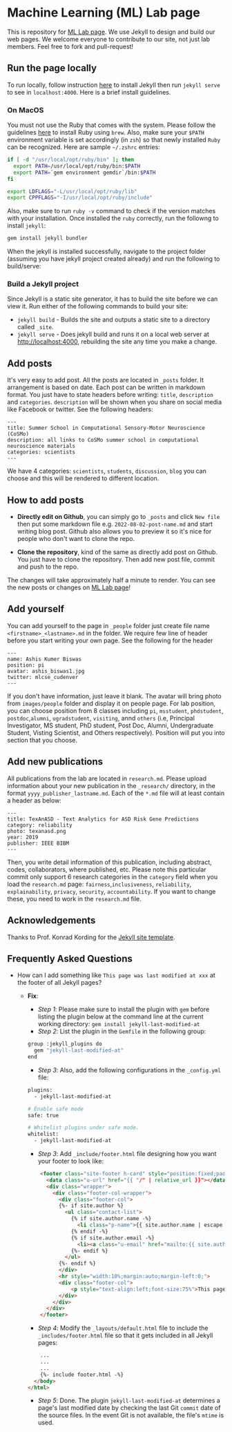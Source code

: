 # Machine Learning (ML) Lab page


This is repository for [ML Lab page](https://ml.cse.ucdenver.edu/). We use Jekyll to design and build our web pages. We welcome everyone to contribute to our site, not just lab members. Feel free to fork and pull-request!


## Run the page locally

To run locally, follow instruction [here](https://jekyllrb.com) to install Jekyll then run `jekyll serve` to see in `localhost:4000`. Here is a brief install guidelines.

### On MacOS
You must not use the Ruby that comes with the system. Please follow the guidelines [here](https://jekyllrb.com/docs/installation/macos/) to install Ruby using `brew`. Also, make sure your `$PATH` environment variable is set accordingly (in `zsh`) so that newly installed `Ruby` can be recognized. Here are sample `~/.zshrc` entries:

```zsh
if [ -d "/usr/local/opt/ruby/bin" ]; then
  export PATH=/usr/local/opt/ruby/bin:$PATH
  export PATH=`gem environment gemdir`/bin:$PATH
fi

export LDFLAGS="-L/usr/local/opt/ruby/lib"
export CPPFLAGS="-I/usr/local/opt/ruby/include"
```

Also, make sure to run `ruby -v` command to check if the version matches with your installation. Once installed the `ruby` correctly, run the followng to install `jekyll`:

```zsh
gem install jekyll bundler
```

When the jekyll is installed successfully, navigate to the project folder (assuming you have jekyll project created already) and run the following to build/serve:

### Build a Jekyll project

Since Jekyll is a static site generator, it has to build the site before we can view it. Run either of the following commands to build your site:
* `jekyll build` - Builds the site and outputs a static site to a directory called `_site`.
* `jekyll serve` - Does jekyll build and runs it on a local web server at [http://localhost:4000](http://localhost:4000), rebuilding the site any time you make a change.



## Add posts

It's very easy to add post. All the posts are located in `_posts` folder. It arrangement is based on date. Each post can be written in markdown format. You just have to state headers before writing: `title`, `description` and `categories`. `description` will be shown when you share on social media like Facebook or twitter. See the following headers:

```
---
title: Summer School in Computational Sensory-Motor Neuroscience (CoSMo)
description: all links to CoSMo summer school in computational neuroscience materials
categories: scientists
---
```

We have 4 categories: `scientists`, `students`, `discussion`, `blog` you can choose and this will be rendered to different location.


## How to add posts


- **Directly edit on Github**, you can simply go to `_posts` and click `New file` then put some markdown file e.g. `2022-08-02-post-name.md` and start writing blog post. Github also allows you to preview it so it's nice for people who don't want to clone the repo. 

- **Clone the repository**, kind of the same as directly add post on Github. You just have to clone the repository. Then add new post file, commit and push to the repo.

The changes will take approximately half a minute to render. You can see the new posts or changes on [ML Lab page](http://ml.cse.ucdenver.edu/)!


## Add yourself

You can add yourself to the page in `_people` folder just create file name `<firstname>_<lastname>.md` in the folder. We require few line of header before you start writing your own page. See the following for the header

```
---
name: Ashis Kumer Biswas 
position: pi
avatar: ashis_biswas1.jpg
twitter: mlcse_cudenver
---
```

If you don't have information, just leave it blank. The avatar will bring photo from `images/people` folder and display it on people page. 
For lab position, you can choose position from 8 classes including `pi`, `msstudent`, `phdstudent`, `postdoc`,`alumni`, `ugradstudent`, `visiting`, annd `others` (i.e, Principal Investigator, MS student, PhD student, Post Doc, Alumni, Undergraduate Student, Visting Scientist, and Others respectively). Position will put you into section that you choose.

## Add new publications

All publications from the lab are located in `research.md`. Please upload information about your new publication in the `_research/` directory, in the format `yyyy_publisher_lastname.md`. Each of the `*.md` file will at least contain a header as below:

```
---
title: TexAnASD - Text Analytics for ASD Risk Gene Predictions 
category: reliability
photo: texanasd.png
year: 2019
publisher: IEEE BIBM
---
```

Then, you write detail information of this publication, including abstract, codes, collaborators, where published, etc. Please note this particular commit only support 6 research categories in the `category` field when you load the `research.md` page: `fairness`,`inclusiveness`, `reliability`, `explainability`, `privacy`, `security`, `accountability`. If you want to change these, you need to work in the `research.md` file.


## Acknowledgements

Thanks to Prof. Konrad Kording for the [Jekyll site template](http://kordinglab.com).

## Frequently Asked Questions
* How can I add something like `This page was last modified at xxx` at the footer of all Jekyll pages?
  * **Fix**: 
    * *Step 1*: Please make sure to install the plugin with `gem` before listing the plugin below at the command line at the current working directory: `gem install jekyll-last-modified-at`
    * *Step 2*: List the plugin in the `Gemfile` in the following group:
  
    ```bash
    group :jekyll_plugins do
      gem "jekyll-last-modified-at"
    end
    ```
    * *Step 3*: Also, add the following configurations in the `_config.yml` file:
    ```bash
    plugins:
      - jekyll-last-modified-at

    # Enable safe mode
    safe: true

    # Whitelist plugins under safe mode.
    whitelist:
      - jekyll-last-modified-at
    ```
    * *Step 3*: Add `_include/footer.html` file designing how you want your footer to look like:
    ```html
        <footer class="site-footer h-card" style="position:fixed;padding:10px 10px 0px 10px;bottom:0;width:100%;height:40px;">
          <data class="u-url" href="{{ "/" | relative_url }}"></data>
          <div class="wrapper">
            <div class="footer-col-wrapper">
              <div class="footer-col">
              {%- if site.author %}
                <ul class="contact-list">
                  {% if site.author.name -%}
                    <li class="p-name">{{ site.author.name | escape }}</li>
                  {% endif -%}
                  {% if site.author.email -%}
                    <li><a class="u-email" href="mailto:{{ site.author.email }}">{{ site.author.email }}</a></li>
                  {%- endif %}
                </ul>
              {%- endif %}
              </div>
              <hr style="width:10%;margin:auto;margin-left:0;">
              <div class="footer-col">
                  <p style="text-align:left;font-size:75%">This page was last modified at {{ page.last_modified_at | date: '%-d %B %Y %T%:z' | escape }}</p>
              </div>
            </div>
          </div>
        </footer>
    ```
    * *Step 4*: Modify the `_layouts/default.html` file to include the `_includes/footer.html` file so that it gets included in all Jekyll pages:
  
    ```html
        ...
        ...
        ...
        {%- include footer.html -%}
      </body>
    </html>
    ```
    * *Step 5*: Done. The plugin `jekyll-last-modified-at` determines a page's last modified date by checking the last Git `commit` date of the source files. In the event Git is not available, the file's `mtime` is used.
 